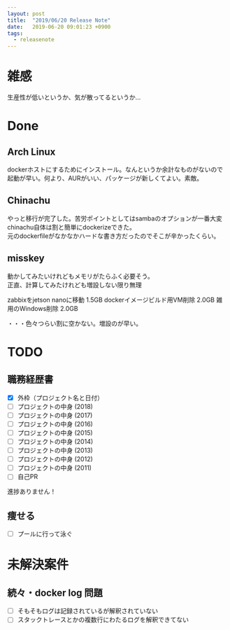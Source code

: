```yaml
---
layout: post
title:  "2019/06/20 Release Note"
date:   2019-06-20 09:01:23 +0900
tags:
  - releasenote
---
```

# 雑感

生産性が低いというか、気が散ってるというか…

# Done

## Arch Linux

dockerホストにするためにインストール。なんというか余計なものがないので  
起動が早い。何より、AURがいい、パッケージが新しくてよい。素敵。

## Chinachu

やっと移行が完了した。苦労ポイントとしてはsambaのオプションが一番大変  
chinachu自体は割と簡単にdockerizeできた。  
元のdockerfileがなかなかハードな書き方だったのでそこが辛かったくらい。

## misskey

動かしてみたいけれどもメモリがたらふく必要そう。  
正直、計算してみたけれども増設しない限り無理

zabbixをjetson nanoに移動    1.5GB
dockerイメージビルド用VM削除   2.0GB
雑用のWindows削除            2.0GB

・・・色々つらい割に空かない。増設のが早い。

# TODO 

## 職務経歴書

- [x] 外枠（プロジェクト名と日付）
- [ ] プロジェクトの中身 (2018)
- [ ] プロジェクトの中身 (2017)
- [ ] プロジェクトの中身 (2016)
- [ ] プロジェクトの中身 (2015)
- [ ] プロジェクトの中身 (2014)
- [ ] プロジェクトの中身 (2013)
- [ ] プロジェクトの中身 (2012)
- [ ] プロジェクトの中身 (2011)
- [ ] 自己PR

進捗ありません！

## 痩せる

- [ ] プールに行って泳ぐ

# 未解決案件

## 続々・docker log 問題

- [ ] そもそもログは記録されているが解釈されていない
- [ ] スタックトレースとかの複数行にわたるログを解釈できてない
